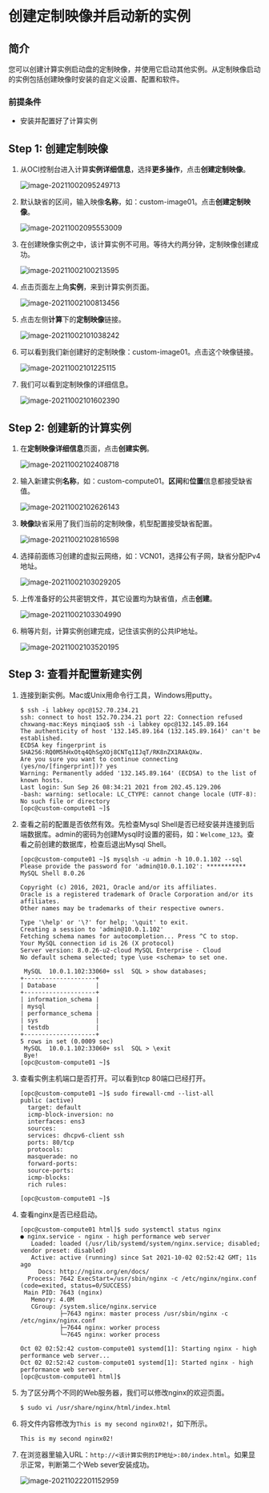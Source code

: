 # 创建定制映像并启动新的实例

## 简介

您可以创建计算实例启动盘的定制映像，并使用它启动其他实例。从定制映像启动的实例包括创建映像时安装的自定义设置、配置和软件。

### 前提条件

- 安装并配置好了计算实例

## Step 1: 创建定制映像

1. 从OCI控制台进入计算**实例详细信息**，选择**更多操作**，点击**创建定制映像**。

    ![image-20211002095249713](images/image-20211002095249713.png)

2. 默认缺省的区间，输入映像**名称**，如：custom-image01。点击**创建定制映像**。

    ![image-20211002095553009](images/image-20211002095553009.png)

3. 在创建映像实例之中，该计算实例不可用。等待大约两分钟，定制映像创建成功。

    ![image-20211002100213595](images/image-20211002100213595.png)

4. 点击页面左上角**实例**，来到计算实例页面。

    ![image-20211002100813456](images/image-20211002100813456.png)

5. 点击左侧**计算**下的**定制映像**链接。

    ![image-20211002101038242](images/image-20211002101038242.png)

6. 可以看到我们新创建好的定制映像：custom-image01。点击这个映像链接。

    ![image-20211002101225115](images/image-20211002101225115.png)

7. 我们可以看到定制映像的详细信息。

    ![image-20211002101602390](images/image-20211002101602390.png)

    

## Step 2: 创建新的计算实例

1. 在**定制映像详细信息**页面，点击**创建实例**。

    ![image-20211002102408718](images/image-20211002102408718.png)

2. 输入新建实例**名称**，如：custom-compute01。**区间**和**位置**信息都接受缺省值。

    ![image-20211002102626143](images/image-20211002102626143.png)

3. **映像**缺省采用了我们当前的定制映像，机型配置接受缺省配置。

    ![image-20211002102816598](images/image-20211002102816598.png)

4. 选择前面练习创建的虚拟云网络，如：VCN01，选择公有子网，缺省分配IPv4地址。

    ![image-20211002103029205](images/image-20211002103029205.png)

5. 上传准备好的公共密钥文件，其它设置均为缺省值，点击**创建**。

    ![image-20211002103304990](images/image-20211002103304990.png)

6. 稍等片刻，计算实例创建完成，记住该实例的公共IP地址。

    ![image-20211002103520195](images/image-20211002103520195.png)

    

## Step 3: 查看并配置新建实例

1. 连接到新实例。Mac或Unix用命令行工具，Windows用putty。

    ```
    $ ssh -i labkey opc@152.70.234.21
    ssh: connect to host 152.70.234.21 port 22: Connection refused
    chxwang-mac:Keys minqiao$ ssh -i labkey opc@132.145.89.164
    The authenticity of host '132.145.89.164 (132.145.89.164)' can't be established.
    ECDSA key fingerprint is SHA256:RQ0M5hHxOtq4QhSgXOj8CNTq1IJqT/RK8nZX1RAkQXw.
    Are you sure you want to continue connecting (yes/no/[fingerprint])? yes
    Warning: Permanently added '132.145.89.164' (ECDSA) to the list of known hosts.
    Last login: Sun Sep 26 08:34:21 2021 from 202.45.129.206
    -bash: warning: setlocale: LC_CTYPE: cannot change locale (UTF-8): No such file or directory
    [opc@custom-compute01 ~]$ 
    ```

    

2. 查看之前的配置是否依然有效。先检查Mysql Shell是否已经安装并连接到后端数据库。admin的密码为创建Mysql时设置的密码，如：`Welcome_123`。查看之前创建的数据库，检查后退出Mysql Shell。

    ```
    [opc@custom-compute01 ~]$ mysqlsh -u admin -h 10.0.1.102 --sql
    Please provide the password for 'admin@10.0.1.102': ***********
    MySQL Shell 8.0.26
    
    Copyright (c) 2016, 2021, Oracle and/or its affiliates.
    Oracle is a registered trademark of Oracle Corporation and/or its affiliates.
    Other names may be trademarks of their respective owners.
    
    Type '\help' or '\?' for help; '\quit' to exit.
    Creating a session to 'admin@10.0.1.102'
    Fetching schema names for autocompletion... Press ^C to stop.
    Your MySQL connection id is 26 (X protocol)
    Server version: 8.0.26-u2-cloud MySQL Enterprise - Cloud
    No default schema selected; type \use <schema> to set one.
    
     MySQL  10.0.1.102:33060+ ssl  SQL > show databases;
    +--------------------+
    | Database           |
    +--------------------+
    | information_schema |
    | mysql              |
    | performance_schema |
    | sys                |
    | testdb             |
    +--------------------+
    5 rows in set (0.0009 sec)
     MySQL  10.0.1.102:33060+ ssl  SQL > \exit
     Bye!
    [opc@custom-compute01 ~]$
    ```

    

3. 查看实例主机端口是否打开。可以看到tcp 80端口已经打开。

    ```
    [opc@custom-compute01 ~]$ sudo firewall-cmd --list-all
    public (active)
      target: default
      icmp-block-inversion: no
      interfaces: ens3
      sources: 
      services: dhcpv6-client ssh
      ports: 80/tcp
      protocols: 
      masquerade: no
      forward-ports: 
      source-ports: 
      icmp-blocks: 
      rich rules: 
    	
    [opc@custom-compute01 ~]$ 
    ```

    

4. 查看nginx是否已经启动。

    ```
    [opc@custom-compute01 html]$ sudo systemctl status nginx
    ● nginx.service - nginx - high performance web server
       Loaded: loaded (/usr/lib/systemd/system/nginx.service; disabled; vendor preset: disabled)
       Active: active (running) since Sat 2021-10-02 02:52:42 GMT; 11s ago
         Docs: http://nginx.org/en/docs/
      Process: 7642 ExecStart=/usr/sbin/nginx -c /etc/nginx/nginx.conf (code=exited, status=0/SUCCESS)
     Main PID: 7643 (nginx)
       Memory: 4.0M
       CGroup: /system.slice/nginx.service
               ├─7643 nginx: master process /usr/sbin/nginx -c /etc/nginx/nginx.conf
               ├─7644 nginx: worker process
               └─7645 nginx: worker process
    
    Oct 02 02:52:42 custom-compute01 systemd[1]: Starting nginx - high performance web server...
    Oct 02 02:52:42 custom-compute01 systemd[1]: Started nginx - high performance web server.
    [opc@custom-compute01 html]$ 
    ```

    

5. 为了区分两个不同的Web服务器，我们可以修改nginx的欢迎页面。

    ```
    $ sudo vi /usr/share/nginx/html/index.html
    ```

    

6. 将文件内容修改为`This is my second nginx02!`，如下所示。

    ```
    This is my second nginx02!
    ```
    
    
    
7. 在浏览器里输入URL：`http://<该计算实例的IP地址>:80/index.html`。如果显示正常，判断第二个Web sever安装成功。

    ![image-20211022201152959](images/image-20211022201152959.png)

    

